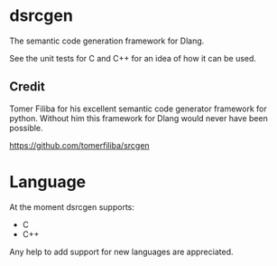 dsrcgen
=======
The semantic code generation framework for Dlang.

See the unit tests for C and C++ for an idea of how it can be used.

Credit
------
Tomer Filiba for his excellent semantic code generator framework for python.
Without him this framework for Dlang would never have been possible.

https://github.com/tomerfiliba/srcgen

Language
========

At the moment dsrcgen supports:
 * C
 * C++

Any help to add support for new languages are appreciated.
